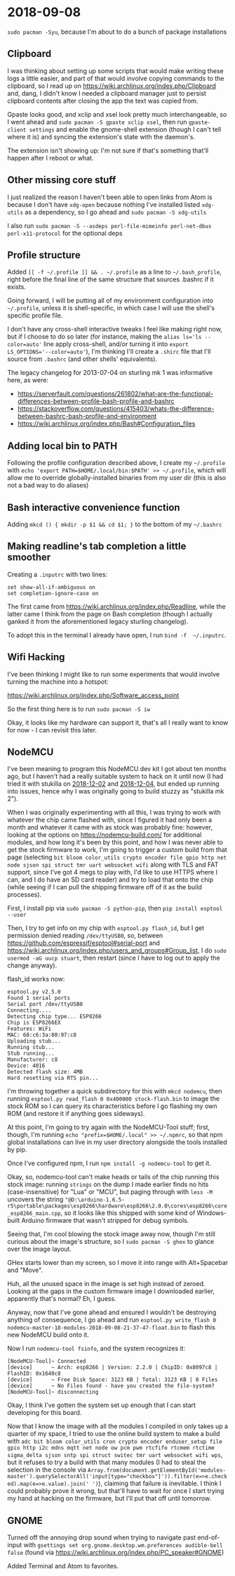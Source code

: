 # 2018-09-08

`sudo pacman -Syu`, because I'm about to do a bunch of package installations

## Clipboard

I was thinking about setting up some scripts that would make writing these logs a little easier, and part of that would involve copying commands to the clipboard, so I read up on https://wiki.archlinux.org/index.php/Clipboard and, dang, I didn't know I needed a clipboard manager just to persist clipboard contents after closing the app the text was copied from.

Gpaste looks good, and xclip and xsel look pretty much interchangeable, so I went ahead and `sudo pacman -S gpaste xclip xsel`, then run `gpaste-client settings` and enable the gnome-shell extension (though I can't tell where it is) and syncing the extension's state with the daemon's.

The extension isn't showing up: I'm not sure if that's something that'll happen after I reboot or what.

## Other missing core stuff

I just realized the reason I haven't been able to open links from Atom is because I don't have `xdg-open` because nothing I've installed listed `xdg-utils` as a dependency, so I go ahead and `sudo pacman -S xdg-utils`

I also run `sudo pacman -S --asdeps perl-file-mimeinfo perl-net-dbus perl-x11-protocol` for the optional deps

## Profile structure

Added `[[ -f ~/.profile ]] && . ~/.profile` as a line to `~/.bash_profile`, right before the final line of the same structure that sources .bashrc if it exists.

Going forward, I will be putting all of my environment configuration into `~/.profile`, unless it is shell-specific, in which case I will use the shell's specific profile file.

I don't have any cross-shell interactive tweaks I feel like making right now, but if I choose to do so later (for instance, making the `alias ls='ls --color=auto'` line apply cross-shell, and/or turning it into `export LS_OPTIONS='--color=auto'`), I'm thinking I'll create a `.shirc` file that I'll source from `.bashrc` (and other shells' equivalents).

The legacy changelog for 2013-07-04 on sturling mk 1 was informative here, as were:

- https://serverfault.com/questions/261802/what-are-the-functional-differences-between-profile-bash-profile-and-bashrc
- https://stackoverflow.com/questions/415403/whats-the-difference-between-bashrc-bash-profile-and-environment
- https://wiki.archlinux.org/index.php/Bash#Configuration_files

## Adding local bin to PATH

Following the profile configuration described above, I create my `~/.profile` with `echo 'export PATH=$HOME/.local/bin:$PATH' >> ~/.profile`, which will allow me to override globally-installed binaries from my user dir (this is also not a bad way to do aliases)

## Bash interactive convenience function

Adding `mkcd () { mkdir -p $1 && cd $1; }` to the bottom of my `~/.bashrc`

## Making readline's tab completion a little smoother

Creating a `.inputrc` with two lines:

```
set show-all-if-ambiguous on
set completion-ignore-case on
```

The first came from https://wiki.archlinux.org/index.php/Readline, while the latter came I think from the page on Bash completion (though I actually ganked it from the aforementioned legacy sturling changelog).

To adopt this in the terminal I already have open, I run `bind -f  ~/.inputrc`.

## Wifi Hacking

I've been thinking I might like to run some experiments that would involve turning the machine into a hotspot:

https://wiki.archlinux.org/index.php/Software_access_point

So the first thing here is to run `sudo pacman -S iw`

Okay, it looks like my hardware can support it, that's all I really want to know for now - I can revisit this later.

## NodeMCU

I've been meaning to program this NodeMCU dev kit I got about ten months ago, but I haven't had a really suitable system to hack on it until now (I had tried it with stukilla on [2018-12-02](d5228011-2fa7-4766-89f8-22a31be55ed7.md) and [2018-12-04](d4619b36-d2dd-4061-8482-ac72469daa38.md), but ended up running into issues, hence why I was originally going to build stuzzy as "stukilla mk 2").

When I was originally experimenting with all this, I was trying to work with whatever the chip came flashed with, since I figured it had only been a month and whatever it came with as stock was probably fine: however, looking at the options on https://nodemcu-build.com/ for additional modules, and how long it's been by this point, and how I was never able to get the stock firmware to work, I'm going to trigger a custom build from that page (selecting `bit bloom color_utils crypto encoder file gpio http net node sjson spi struct tmr uart websocket wifi` along with TLS and FAT support, since I've got 4 megs to play with, I'd like to use HTTPS where I can, and I do have an SD card reader) and try to load that onto the chip (while seeing if I can pull the shipping firmware off of it as the build processes).

First, I install pip via `sudo pacman -S python-pip`, then `pip install esptool --user`

Then, I try to get info on my chip with `esptool.py flash_id`, but I get permission denied reading `/dev/ttyUSB0`, so, between https://github.com/espressif/esptool#serial-port and https://wiki.archlinux.org/index.php/users_and_groups#Group_list, I do `sudo usermod -aG uucp stuart`, then restart (since I have to log out to apply the change anyway).

flash_id works now:

```
esptool.py v2.5.0
Found 1 serial ports
Serial port /dev/ttyUSB0
Connecting....
Detecting chip type... ESP8266
Chip is ESP8266EX
Features: WiFi
MAC: 68:c6:3a:80:97:c8
Uploading stub...
Running stub...
Stub running...
Manufacturer: c8
Device: 4016
Detected flash size: 4MB
Hard resetting via RTS pin...
```

I'm throwing together a quick subdirectory for this with `mkcd nodemcu`, then running `esptool.py read_flash 0 0x400000 stock-flash.bin` to image the stock ROM so I can query its characteristics before I go flashing my own ROM (and restore it if anything goes sideways).

At this point, I'm going to try again with the NodeMCU-Tool stuff; first, though, I'm running `echo "prefix=$HOME/.local" >> ~/.npmrc`, so that npm global installations can live in my user directory alongside the tools installed by pip.

Once I've configured npm, I run `npm install -g nodemcu-tool` to get it.

Okay, so, nodemcu-tool can't make heads or tails of the chip running this stock image: running `strings` on the dump I made earlier finds no hits (case-insensitive) for "Lua" or "MCU", but paging through with `less -M` uncovers the string `"@D:\arduino-1.6.5-r5\portable\packages\esp8266\hardware\esp8266\2.0.0\cores\esp8266\core_esp8266_main.cpp`, so it looks like this shipped with some kind of Windows-built Arduino firmware that wasn't stripped for debug symbols.

Seeing that, I'm cool blowing the stock image away now, though I'm still curious about the image's structure, so I `sudo pacman -S ghex` to glance over the image layout.

GHex starts lower than my screen, so I move it into range with Alt+Spacebar and "Move".

Huh, all the unused space in the image is set high instead of zeroed. Looking at the gaps in the custom firmware image I downloaded earlier, apparently that's normal? Eh, I guess.

Anyway, now that I've gone ahead and ensured I wouldn't be destroying anything of consequence, I go ahead and run `esptool.py write_flash 0 nodemcu-master-18-modules-2018-09-08-21-37-47-float.bin` to flash this new NodeMCU build onto it.

Now I run `nodemcu-tool fsinfo`, and the system recognizes it:

```
[NodeMCU-Tool]~ Connected
[device]      ~ Arch: esp8266 | Version: 2.2.0 | ChipID: 0x8097c8 | FlashID: 0x1640c8
[device]      ~ Free Disk Space: 3123 KB | Total: 3123 KB | 0 Files
[device]      ~ No Files found - have you created the file-system?
[NodeMCU-Tool]~ disconnecting
```

Okay, I think I've gotten the system set up enough that I can start developing for this board.

Now that I know the image with all the modules I compiled in only takes up a quarter of my space, I tried to use the online build system to make a build with `adc bit bloom color_utils cron crypto encoder enduser_setup file gpio http i2c mdns mqtt net node ow pcm pwm rtcfifo rtcmem rtctime sigma_delta sjson sntp spi struct switec tmr uart websocket wifi wps`, but it refuses to try a build with that many modules (I had to steal the selection in the console via `Array.from(document.getElementById('modules-master').querySelectorAll('input[type="checkbox"]')).filter(e=>e.checked).map(e=>e.value).join(' ')`), claiming that failure is inevitable. I think I could probably prove it wrong, but that'll have to wait for once I start trying my hand at hacking on the firmware, but I'll put that off until tomorrow.

## GNOME

Turned off the annoying drop sound when trying to navigate past end-of-input with `gsettings set org.gnome.desktop.wm.preferences audible-bell false` (found via https://wiki.archlinux.org/index.php/PC_speaker#GNOME)

Added Terminal and Atom to favorites.
